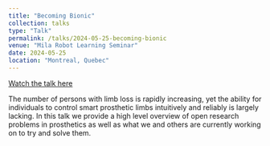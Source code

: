 ```yaml
---
title: "Becoming Bionic"
collection: talks
type: "Talk"
permalink: /talks/2024-05-25-becoming-bionic
venue: "Mila Robot Learning Seminar"
date: 2024-05-25
location: "Montreal, Quebec"
---
```


[Watch the talk here](https://www.youtube.com/watch?v=w7h0MMp0DeI)

The number of persons with limb loss is rapidly increasing, yet the ability for individuals to control smart prosthetic limbs intuitively and reliably is largely lacking. In this talk we provide a high level overview of open research problems in prosthetics as well as what we and others are currently working on to try and solve them.
